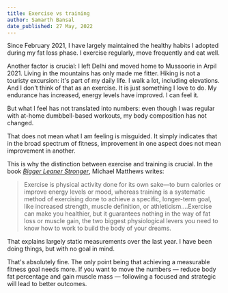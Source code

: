 ```yaml
---
title: Exercise vs training
author: Samarth Bansal
date_published: 27 May, 2022
---
```


Since February 2021, I have largely maintained the healthy habits I adopted during my  fat loss phase. I exercise regularly, move frequently and eat well.

Another factor is crucial: I left Delhi and moved home to Mussoorie in Arpil 2021. Living in the mountains has only made me fitter. Hiking is not a touristy excursion: it's part of my daily life. I walk a lot, including elevations. And I don't think of that as an exercise. It is just something I love to do. My endurance has increased, energy levels have improved. I can feel it.

But what I feel has not translated into numbers: even though I was regular with at-home dumbbell-based workouts, my body composition has not changed. 

That does not mean what I am feeling is misguided. It simply indicates that in the broad spectrum of fitness, improvement in one aspect does not mean improvement in another.

This is why the distinction between exercise and training is crucial. In the book *[Bigger Leaner Stronger](https://legionathletics.com/products/books/bigger-leaner-stronger/)*, Michael Matthews writes:

> Exercise is physical activity done for its own sake—to burn calories or improve energy levels or mood, whereas training is a systematic method of exercising done to achieve a specific, longer-term goal, like increased strength, muscle definition, or athleticism....Exercise can make you healthier, but it guarantees nothing in the way of fat loss or muscle gain, the two biggest physiological levers you need to know how to work to build the body of your dreams.

That explains largely static measurements over the last year. I have been doing things, but with no goal in mind. 

That's absolutely fine. The only point being that achieving a measurable fitness goal needs more. If you want to move the numbers — reduce body fat percentage and gain muscle mass — following a focused and strategic will lead to better outcomes. 
